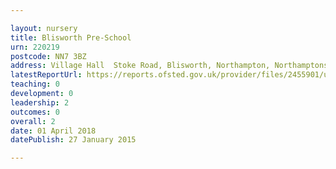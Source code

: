 ```yaml
---

layout: nursery
title: Blisworth Pre-School
urn: 220219
postcode: NN7 3BZ
address: Village Hall  Stoke Road, Blisworth, Northampton, Northamptonshire, NN7 3BZ
latestReportUrl: https://reports.ofsted.gov.uk/provider/files/2455901/urn/220219.pdf
teaching: 0
development: 0
leadership: 2
outcomes: 0
overall: 2
date: 01 April 2018 
datePublish: 27 January 2015

---
```

